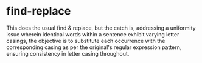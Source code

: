 # find-replace
This does the usual find &amp; replace, but the catch is, addressing a uniformity issue wherein identical words within a sentence exhibit varying letter casings, the objective is to substitute each occurrence with the corresponding casing as per the original's regular expression pattern, ensuring consistency in letter casing throughout.
